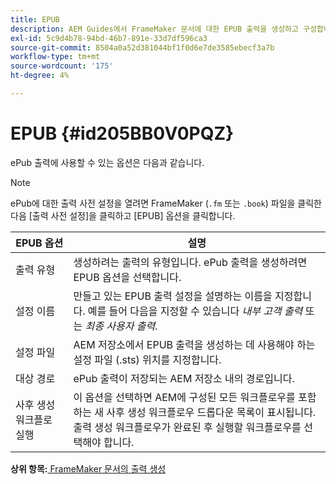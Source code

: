 ```yaml
---
title: EPUB
description: AEM Guides에서 FrameMaker 문서에 대한 EPUB 출력을 생성하고 구성합니다.
exl-id: 5c9d4b78-94bd-46b7-891e-33d7df596ca3
source-git-commit: 8504a0a52d381044bf1f0d6e7de3585ebecf3a7b
workflow-type: tm+mt
source-wordcount: '175'
ht-degree: 4%

---
```


# EPUB {#id205BB0V0PQZ}

ePub 출력에 사용할 수 있는 옵션은 다음과 같습니다.

>[!NOTE]
>
> ePub에 대한 출력 사전 설정을 열려면 FrameMaker \(`.fm` 또는 `.book`\) 파일을 클릭한 다음 [출력 사전 설정]을 클릭하고 [EPUB] 옵션을 클릭합니다.

| EPUB 옵션 | 설명 |
|-----------|-----------|
| 출력 유형 | 생성하려는 출력의 유형입니다. ePub 출력을 생성하려면 EPUB 옵션을 선택합니다. |
| 설정 이름 | 만들고 있는 EPUB 출력 설정을 설명하는 이름을 지정합니다. 예를 들어 다음을 지정할 수 있습니다 *내부 고객 출력* 또는 *최종 사용자 출력*. |
| 설정 파일 | AEM 저장소에서 EPUB 출력을 생성하는 데 사용해야 하는 설정 파일 \(.sts\) 위치를 지정합니다. |
| 대상 경로 | ePub 출력이 저장되는 AEM 저장소 내의 경로입니다. |
| 사후 생성 워크플로 실행 | 이 옵션을 선택하면 AEM에 구성된 모든 워크플로우를 포함하는 새 사후 생성 워크플로우 드롭다운 목록이 표시됩니다. 출력 생성 워크플로우가 완료된 후 실행할 워크플로우를 선택해야 합니다. |

**상위 항목:**[ FrameMaker 문서의 출력 생성](fm-output-generatation.md)

